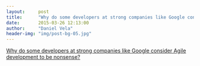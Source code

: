 ```yaml
---
layout:     post
title:      "Why do some developers at strong companies like Google consider Agile development to be nonsense?"
date:       2015-03-26 12:13:00
author:     "Daniel Vela"
header-img: "img/post-bg-05.jpg"
---
```


[Why do some developers at strong companies like Google consider Agile development to be nonsense?](http://www.agileoverflow.com/t/why-do-some-developers-at-strong-companies-like-google-consider-agile-development-to-be-nonsense/107)
